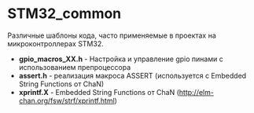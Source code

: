 # STM32_common
Различные шаблоны кода, часто применяемые в проектах на микроконтроллерах STM32.

- **gpio_macros_XX.h** - Настройка и управление gpio пинами с использованием препроцессора
- **assert.h** - реализация макроса ASSERT (используется с Embedded String Functions от ChaN)
- **xprintf.X** - Embedded String Functions от ChaN (<http://elm-chan.org/fsw/strf/xprintf.html>)

